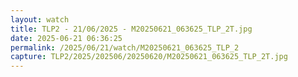 ```yaml
---
layout: watch
title: TLP2 - 21/06/2025 - M20250621_063625_TLP_2T.jpg
date: 2025-06-21 06:36:25
permalink: /2025/06/21/watch/M20250621_063625_TLP_2
capture: TLP2/2025/202506/20250620/M20250621_063625_TLP_2T.jpg
---
```

